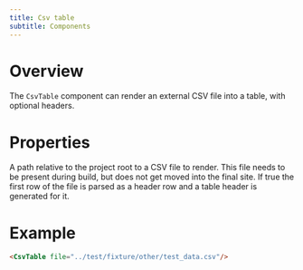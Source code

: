 ```yaml
---
title: Csv table
subtitle: Components
---
```



# Overview

The `CsvTable` component can render an external CSV file into a table, with
optional headers.


# Properties

<Field name="file" type="String" required="true">
A path relative to the project root to a CSV file to render. This file needs 
to be present during build, but does not get moved into the final site.
</Field>

<Field name="headers" type="Boolean" default="true">
If true the first row of the file is parsed as a header row and a table header 
is generated for it.
</Field>


# Example

```HTML
<CsvTable file="../test/fixture/other/test_data.csv"/>
```

<CsvTable file="../test/fixture/other/test_data.csv" headers="true" />
